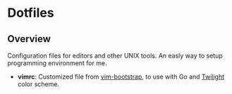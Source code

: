 Dotfiles
========

## Overview

Configuration files for editors and other UNIX tools. An easly way to setup programming environment for me.

 * **vimrc**: Customized file from [vim-bootstrap](http://vim-bootstrap.com/), to use with Go and [Twilight](https://github.com/vim-scripts/twilight256.vim) color scheme.
